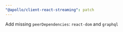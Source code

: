 ```yaml
---
"@apollo/client-react-streaming": patch
---
```


Add missing `peerDependencies`: `react-dom` and `graphql`
